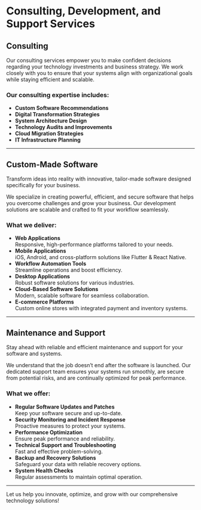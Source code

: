 # Consulting, Development, and Support Services

## Consulting
Our consulting services empower you to make confident decisions regarding your technology investments and business strategy. We work closely with you to ensure that your systems align with organizational goals while staying efficient and scalable.

### Our consulting expertise includes:
- **Custom Software Recommendations**  
- **Digital Transformation Strategies**  
- **System Architecture Design**  
- **Technology Audits and Improvements**  
- **Cloud Migration Strategies**  
- **IT Infrastructure Planning**

---

## Custom-Made Software
Transform ideas into reality with innovative, tailor-made software designed specifically for your business.

We specialize in creating powerful, efficient, and secure software that helps you overcome challenges and grow your business. Our development solutions are scalable and crafted to fit your workflow seamlessly.

### What we deliver:
- **Web Applications**  
  Responsive, high-performance platforms tailored to your needs.
- **Mobile Applications**  
  iOS, Android, and cross-platform solutions like Flutter & React Native.
- **Workflow Automation Tools**  
  Streamline operations and boost efficiency.
- **Desktop Applications**  
  Robust software solutions for various industries.
- **Cloud-Based Software Solutions**  
  Modern, scalable software for seamless collaboration.
- **E-commerce Platforms**  
  Custom online stores with integrated payment and inventory systems.

---

## Maintenance and Support
Stay ahead with reliable and efficient maintenance and support for your software and systems.

We understand that the job doesn’t end after the software is launched. Our dedicated support team ensures your systems run smoothly, are secure from potential risks, and are continually optimized for peak performance.

### What we offer:
- **Regular Software Updates and Patches**  
  Keep your software secure and up-to-date.
- **Security Monitoring and Incident Response**  
  Proactive measures to protect your systems.
- **Performance Optimization**  
  Ensure peak performance and reliability.
- **Technical Support and Troubleshooting**  
  Fast and effective problem-solving.
- **Backup and Recovery Solutions**  
  Safeguard your data with reliable recovery options.
- **System Health Checks**  
  Regular assessments to maintain optimal operation.

---

Let us help you innovate, optimize, and grow with our comprehensive technology solutions!
